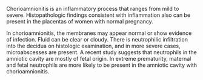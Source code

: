 Chorioamnionitis is an inflammatory process that ranges from mild to severe. Histopathologic findings consistent with inflammation also can be present in the placentas of women with normal pregnancy.

In chorioamnionitis, the membranes may appear normal or show evidence of infection. Fluid can be clear or cloudy. There is neutrophilic infiltration into the decidua on histologic examination, and in more severe cases, microabscesses are present. A recent study suggests that neutrophils in the amniotic cavity are mostly of fetal origin. In extreme prematurity, maternal and fetal neutrophils are more likely to be present in the amniotic cavity with chorioamnionitis.